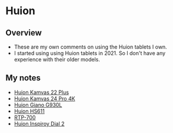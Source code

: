 # Huion

## Overview

* These are my own comments on using the Huion tablets I own.
* I started using using Huion tablets in 2021. So I don't have any experience with their older models.

## My notes

* [Huion Kamvas 22 Plus](../../7p-notes/7p-notes-huion/7p-notes-huion-kamvas-22-plus.md) &#x20;
* [Huion Kamvas 24 Pro 4K](../../7p-notes/7p-notes-huion/7p-notes-huion-kamvas-24-pro-4k.md)  &#x20;
* [Huion Giano G930L](../../7p-notes/7p-notes-huion/7p-notes-huion-giano-g930l.md) &#x20;
* [Huion HS611](../../7p-notes/7p-notes-huion/7p-notes-huion-hs611.md)  &#x20;
* [RTP-700](../../7p-notes/7p-notes-huion/7p-notes-huion-rtp-700.md)  &#x20;
* [Huion Inspiroy Dial 2](../../7p-notes/7p-notes-huion/7p-notes-huion-inspiroy-dial-2.md)

